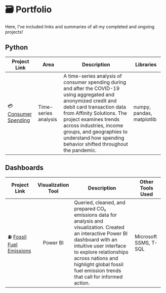 # 🗃 Portfolio

Here, I’ve included links and summaries of all my completed and ongoing projects!

## Python
| Project Link | Area | Description | Libraries |
|---|---|---|---|
| 💳 [Consumer Spending](https://github.com/huymh/Consumer-Spending-Project)| Time-series analysis | A time-series analysis of consumer spending during and after the COVID-19 using aggregated and anonymized credit and debit card transaction data from Affinity Solutions. The project examines trends across industries, income groups, and geographies to understand how spending behavior shifted throughout the pandemic. | numpy, pandas, matplotlib |

## Dashboards
| Project Link | Visualization Tool | Description | Other Tools Used |
|---|:---:|---|---|
| ⛽ [Fossil Fuel Emissions](https://github.com/huymh/CO2-Project) | Power BI | Queried, cleaned, and prepared CO₂ emissions data for analysis and visualization. Created an interactive Power BI dashboard with an intuitive user interface to explore relationships across nations and highlight global fossil fuel emission trends that call for informed action. | Microsoft SSMS, T-SQL|
